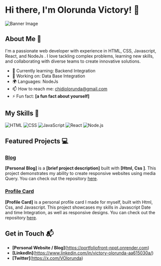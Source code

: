 # Hi there, I'm Olorunda Victory! 👋

![Banner Image](your_banner_image_url_here)

## About Me 🚀

I'm a passionate web developer with experience in HTML, CSS, Javascript, React, and NodeJs . I love tackling complex problems, learning new skills, and collaborating with diverse teams to create innovative solutions.

- 🌱 Currently learning: Backend Integration
- 🔭 Working on: Data Base Integration
- 🌍 Languages: NodeJs
- 📫 How to reach me: chidiolorunda@gmail.com
- ⚡ Fun fact: **[a fun fact about yourself]**

## My Skills 🧠

![HTML](https://img.shields.io/badge/-HTML-E34F26?style=flat-square&logo=html5&logoColor=white)
![CSS](https://img.shields.io/badge/-CSS-1572B6?style=flat-square&logo=css3&logoColor=white)
![JavaScript](https://img.shields.io/badge/-JavaScript-F7DF1E?style=flat-square&logo=javascript&logoColor=black)
![React](https://img.shields.io/badge/-React-61DAFB?style=flat-square&logo=react&logoColor=black)
![Node.js](https://img.shields.io/badge/-Node.js-339933?style=flat-square&logo=node.js&logoColor=white)



## Featured Projects 💻

### [Blog](https://vikiwest.github.io/Blog-Post/)



**[Personal Blog]** is a **[brief project description]** built with **[Html, Css ]**. This project demonstrates my ability to create responsive websites using media Query. You can check out the repository [here](https://vikiwest.github.io/Blog-Post/).

### [Profile Card](https://vikiwest.github.io/Profile-Card/)



**[Profile Card]** is a personal profile card I made for myself, built with Html, Css, and Javascript. This project showcases my skills in Javascript Date and time Integration, as well as responsive designs. You can check out the repository [here](https://vikiwest.github.io/Profile-Card/).

## Get in Touch 📬

- **[Personal Website / Blog]**(https://portfoliofront-nppt.onrender.com)
- **[LinkedIn]**(https://www.linkedin.com/in/victory-olorunda-aa615030a/)
- **[Twitter]**(https://x.com/VOlorunda)
